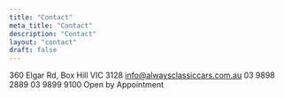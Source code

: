 ```yaml
---
title: "Contact"
meta_title: "Contact"
description: "Contact"
layout: "contact"
draft: false
---
```


360 Elgar Rd, Box Hill VIC 3128
info@alwaysclassiccars.com.au
03 9898 2889
03 9899 9100
Open by Appointment
